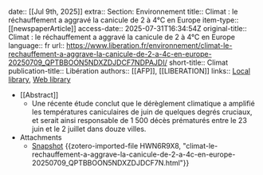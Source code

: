 date:: [[Jul 9th, 2025]]
extra:: Section: Environnement
title:: Climat : le réchauffement a aggravé la canicule de 2 à 4°C en Europe
item-type:: [[newspaperArticle]]
access-date:: 2025-07-31T16:34:54Z
original-title:: Climat : le réchauffement a aggravé la canicule de 2 à 4°C en Europe
language:: fr
url:: https://www.liberation.fr/environnement/climat-le-rechauffement-a-aggrave-la-canicule-de-2-a-4c-en-europe-20250709_QPTBBOON5NDXZDJDCF7NDPAJDI/
short-title:: Climat
publication-title:: Libération
authors:: [[AFP]], [[LIBERATION]]
links:: [Local library](zotero://select/library/items/9LFGQ7CJ), [Web library](https://www.zotero.org/users/46463/items/9LFGQ7CJ)

- [[Abstract]]
	- Une récente étude conclut que le dérèglement climatique a amplifié les températures caniculaires de juin de quelques degrés cruciaux, et serait ainsi responsable de 1 500 décès prématurés entre le 23 juin et le 2 juillet dans douze villes.
- Attachments
	- [Snapshot](https://www.liberation.fr/environnement/climat-le-rechauffement-a-aggrave-la-canicule-de-2-a-4c-en-europe-20250709_QPTBBOON5NDXZDJDCF7NDPAJDI/) {{zotero-imported-file HWN6R9X8, "climat-le-rechauffement-a-aggrave-la-canicule-de-2-a-4c-en-europe-20250709_QPTBBOON5NDXZDJDCF7N.html"}}